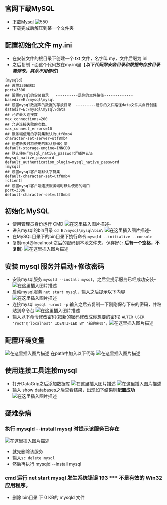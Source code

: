 ## 官网下载MySQL
- [下载Mysql](https://dev.mysql.com/downloads/mysql/)
![550](https://img-blog.csdnimg.cn/2021052417324674.png?x-oss-process=image/watermark,type_ZmFuZ3poZW5naGVpdGk,shadow_10,text_aHR0cHM6Ly9ibG9nLmNzZG4ubmV0L3dlaXhpbl80MzU3OTAxNQ==,size_16,color_FFFFFF,t_70)
- 下载完成后解压到某一个文件夹

## 配置初始化文件 my.ini
- 在安装文件的根目录下创建一个 txt 文件，名字叫 my，文件后缀为 ini
- 之后复制下面这个代码放在my.ini里【***以下代码除安装目录和数据的存放目录需修改，其余不用修改***】

```
[mysqld]
## 设置3306端口
port=3306
## 设置mysql的安装目录   ----------是你的文件路径-------------
basedir=E:\mysql\mysql
## 设置mysql数据库的数据的存放目录  ---------是你的文件路径data文件夹自行创建
datadir=E:\mysql\mysql\data
## 允许最大连接数
max_connections=200
## 允许连接失败的次数。
max_connect_errors=10
## 服务端使用的字符集默认为utf8mb4
character-set-server=utf8mb4
## 创建新表时将使用的默认存储引擎
default-storage-engine=INNODB
## 默认使用“mysql_native_password”插件认证
#mysql_native_password
default_authentication_plugin=mysql_native_password
[mysql]
## 设置mysql客户端默认字符集
default-character-set=utf8mb4
[client]
## 设置mysql客户端连接服务端时默认使用的端口
port=3306
default-character-set=utf8mb4
```

## 初始化 MySQL
- 使用管理员身份运行 CMD
![在这里插入图片描述](https://img-blog.csdnimg.cn/20210524174426362.png?x-oss-process=image/watermark,type_ZmFuZ3poZW5naGVpdGk,shadow_10,text_aHR0cHM6Ly9ibG9nLmNzZG4ubmV0L3dlaXhpbl80MzU3OTAxNQ==,size_16,color_FFFFFF,t_70)-
- 进入mysql的bin目录 `cd E:\mysql\mysql\bin\`
![在这里插入图片描述](https://img-blog.csdnimg.cn/20210524174552515.png)-
- 在MySQL目录下的bin目录下执行命令 `mysqld --initialize --console`
- 复制root@localhost:之后的密码到本地文件夹，保存好( **: 后有一个空格，不复制**)
![在这里插入图片描述](https://img-blog.csdnimg.cn/20210525093717642.png)

## 安装 mysql 服务并启动+修改密码
- 安装mysql服务 `mysqld --install mysql`，之后会提示服务已经成功安装-
![在这里插入图片描述](https://img-blog.csdnimg.cn/20210525093910256.png)
- 启动mysql服务 `net start mysql`，输入之后提示以下内容
![在这里插入图片描述](https://img-blog.csdnimg.cn/20210525094002685.png)
- 连接mysql `mysql -uroot -p` 输入之后去复制一下刚刚保存下来的密码，并粘贴到命令台
![在这里插入图片描述](https://img-blog.csdnimg.cn/2021052509403911.png?x-oss-process=image/watermark,type_ZmFuZ3poZW5naGVpdGk,shadow_10,text_aHR0cHM6Ly9ibG9nLmNzZG4ubmV0L3dlaXhpbl80MzU3OTAxNQ==,size_16,color_FFFFFF,t_70)
- 输入以下命令修改密码(把新的密码修改成你想要的密码) `ALTER USER 'root'@'localhost' IDENTIFIED BY '新的密码';`
![在这里插入图片描述](https://img-blog.csdnimg.cn/20210525094411413.png)

## 配置环境变量
![在这里插入图片描述](https://img-blog.csdnimg.cn/20210525100357202.png?x-oss-process=image/watermark,type_ZmFuZ3poZW5naGVpdGk,shadow_10,text_aHR0cHM6Ly9ibG9nLmNzZG4ubmV0L3dlaXhpbl80MzU3OTAxNQ==,size_16,color_FFFFFF,t_70)
在path中加入以下代码
![在这里插入图片描述](https://img-blog.csdnimg.cn/2021052510042863.png?x-oss-process=image/watermark,type_ZmFuZ3poZW5naGVpdGk,shadow_10,text_aHR0cHM6Ly9ibG9nLmNzZG4ubmV0L3dlaXhpbl80MzU3OTAxNQ==,size_16,color_FFFFFF,t_70)

## 使用连接工具连接mysql
- 打开DataGrip之后添加数据库
![在这里插入图片描述](https://img-blog.csdnimg.cn/20210531154902665.png?x-oss-process=image/watermark,type_ZmFuZ3poZW5naGVpdGk,shadow_10,text_aHR0cHM6Ly9ibG9nLmNzZG4ubmV0L3dlaXhpbl80MzU3OTAxNQ==,size_16,color_FFFFFF,t_70)
![在这里插入图片描述](https://img-blog.csdnimg.cn/20210531155954575.png?x-oss-process=image/watermark,type_ZmFuZ3poZW5naGVpdGk,shadow_10,text_aHR0cHM6Ly9ibG9nLmNzZG4ubmV0L3dlaXhpbl80MzU3OTAxNQ==,size_16,color_FFFFFF,t_70)
- 输入 show databases之后查看结果，出现如下结果则**配置成功**
![在这里插入图片描述](https://img-blog.csdnimg.cn/20210531160620941.png?x-oss-process=image/watermark,type_ZmFuZ3poZW5naGVpdGk,shadow_10,text_aHR0cHM6Ly9ibG9nLmNzZG4ubmV0L3dlaXhpbl80MzU3OTAxNQ==,size_16,color_FFFFFF,t_70)

## 疑难杂病
### 执行 mysqld --install mysql 时提示该服务已存在
![在这里插入图片描述](https://img-blog.csdnimg.cn/20210525095818371.png)
- 就先删除该服务
- 输入`sc delete mysql`
- 然后再执行 mysqld --install mysql

### cmd 运行 net start mysql 发生系统错误 193 *** 不是有效的 Win32 应用程序。
- 删除 bin目录 下 0 KB的 mysqld 文件


